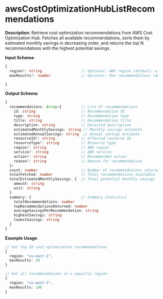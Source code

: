 # awsCostOptimizationHubListRecommendations

**Description**: Retrieve cost optimization recommendations from AWS Cost Optimization Hub. Fetches all available recommendations, sorts them by estimated monthly savings in decreasing order, and returns the top N recommendations with the highest potential savings.

**Input Schema**:
```typescript
{
  region?: string                  // Optional: AWS region (default: us-east-1)
  maxResults?: number              // Optional: Max recommendations (default: 50)

}
```

**Output Schema**:
```typescript
{
  recommendations: Array<{         // List of recommendations
    id: string                     // Recommendation ID
    type: string                   // Recommendation type
    title: string                  // Recommendation title
    description: string            // Detailed description
    estimatedMonthlySavings: string // Monthly savings estimate
    estimatedAnnualSavings: string  // Annual savings estimate
    resourceId?: string            // Affected resource ID
    resourceType?: string          // Resource type
    region?: string                // AWS region
    service?: string               // AWS service
    action?: string                // Recommended action
    reason?: string                // Reason for recommendation
  }>
  count: number                    // Number of recommendations returned
  totalFetched: number             // Total recommendations available
  totalEstimatedMonthlySavings: {  // Total potential monthly savings
    amount: string
    unit: string
  }
  summary: {                       // Summary statistics
    totalRecommendations: number
    topRecommendationsReturned: number
    averageSavingsPerRecommendation: string
    highestSavings: string
    lowestSavings: string
  }
}
```

**Example Usage**:
```typescript
// Get top 20 cost optimization recommendations
{
  region: "us-east-1",
  maxResults: 20
}

// Get all recommendations in a specific region
{
  region: "us-west-2",
  maxResults: 100
}
```
